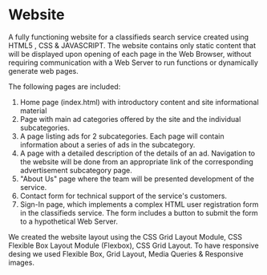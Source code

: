 # Website
A fully functioning website for a classifieds search service created using HTML5 , CSS &amp; JAVASCRIPT.
The website contains only static content that will be displayed upon opening 
of each page in the Web Browser, without requiring communication with a Web Server 
to run functions or dynamically generate web pages. 
 
The following pages are included:
1. Home page (index.html) with introductory content and site informational material
2. Page with main ad categories offered by the site and the individual subcategories. 
3. A page listing ads for 2 subcategories. 
   Each page will contain information about a series of ads in the subcategory. 
4. A page with a detailed description of the details of an ad.
   Navigation to the website will be done from an appropriate link of the corresponding advertisement subcategory page.
5. "About Us" page where the team will be presented 
   development of the service.
6. Contact form for technical support of the service's customers.
7. Sign-In page, which implements a complex HTML user registration form in the classifieds service.
   The form includes a button to submit the form to a hypothetical Web Server.    

We created the website layout using the CSS Grid Layout Module, 
CSS Flexible Box Layout Module (Flexbox), CSS Grid Layout.
To have responsive desing we used Flexible Box, Grid Layout, Media Queries & Responsive images.
